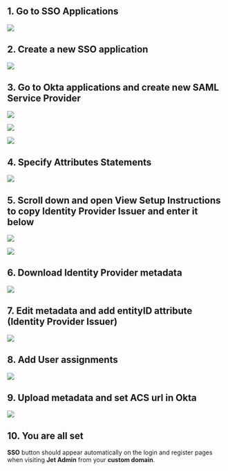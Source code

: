 [comment]: # ($page_title=Okta SSO)

## 1. Go to SSO Applications

![](https://gblobscdn.gitbook.com/assets%2F-LQ08RFAKZvFADEiXKFy%2F-M0UJ1ZdHOf7P2oavvqy%2F-M0UKeS9Ky35jgU28qnx%2Fimage.png?alt=media&token=082e8e48-c23f-487d-83c2-3c69f3d119d2)

## 2. Create a new SSO application

![](https://gblobscdn.gitbook.com/assets%2F-LQ08RFAKZvFADEiXKFy%2F-MRzA3WFjjeNQIWmL0kx%2F-MRzAvIZSUl_CZlhjwWg%2Fimage.png?alt=media&token=5a2d2a2f-b45e-403f-b0ec-77e1bea332ac)

## 3. Go to Okta applications and create new SAML Service Provider

![](https://gblobscdn.gitbook.com/assets%2F-LQ08RFAKZvFADEiXKFy%2F-MRzA3WFjjeNQIWmL0kx%2F-MRzBOzP-M8ys48pB0ML%2Fimage.png?alt=media&token=80cbb611-a8a6-478d-b05a-0b399c10c691)

![](https://gblobscdn.gitbook.com/assets%2F-LQ08RFAKZvFADEiXKFy%2F-MRzA3WFjjeNQIWmL0kx%2F-MRzBXIxFMgEq8uBFQwa%2Fimage.png?alt=media&token=1a6e353c-630c-4467-b115-55e14c66d784)

![](https://gblobscdn.gitbook.com/assets%2F-LQ08RFAKZvFADEiXKFy%2F-MRzA3WFjjeNQIWmL0kx%2F-MRzBfCsY0zCN0vf3P6q%2Fimage.png?alt=media&token=ca50b36b-0ccc-450e-a205-e42c776e5924)

## 4. Specify Attributes Statements

![](https://gblobscdn.gitbook.com/assets%2F-LQ08RFAKZvFADEiXKFy%2F-MRzA3WFjjeNQIWmL0kx%2F-MRzBtaPBbgZNoa_I-bw%2Fimage.png?alt=media&token=1ceaa9ba-9883-4fe0-bad0-de575f607254)

## 5. Scroll down and open View Setup Instructions to copy Identity Provider Issuer and enter it below

![](https://gblobscdn.gitbook.com/assets%2F-LQ08RFAKZvFADEiXKFy%2F-MRzA3WFjjeNQIWmL0kx%2F-MRzByU5-J8X52Y_uZvP%2Fimage.png?alt=media&token=d3a31f2c-5ba8-4268-9437-0fc1a1be9bfc)

![](https://gblobscdn.gitbook.com/assets%2F-LQ08RFAKZvFADEiXKFy%2F-MRzA3WFjjeNQIWmL0kx%2F-MRzDIVcfr2objsr8V3p%2Fimage.png?alt=media&token=4ed1fa0d-8b97-4f52-87fe-e8c79d46451e)

## 6. Download Identity Provider metadata

![](https://gblobscdn.gitbook.com/assets%2F-LQ08RFAKZvFADEiXKFy%2F-MRzA3WFjjeNQIWmL0kx%2F-MRzCAX-aBhpLJoNGuoV%2Fimage.png?alt=media&token=5d9c2c0f-80c7-419a-93b6-34a422b069d9)

## 7. Edit metadata and add entityID attribute \(Identity Provider Issuer\)

![](https://gblobscdn.gitbook.com/assets%2F-LQ08RFAKZvFADEiXKFy%2F-MRzA3WFjjeNQIWmL0kx%2F-MRzCPXLsZxObUKMRZ5g%2Fimage.png?alt=media&token=5dbec954-ea58-4897-83c2-726d55553b40)

## 8. Add User assignments

![](https://gblobscdn.gitbook.com/assets%2F-LQ08RFAKZvFADEiXKFy%2F-MRzA3WFjjeNQIWmL0kx%2F-MRzCUqWltXcsndDyCGi%2Fimage.png?alt=media&token=16dfc098-40cc-4ae4-a7ef-fd55ce373fef)

## 9. Upload metadata and set ACS url in Okta

![](https://gblobscdn.gitbook.com/assets%2F-LQ08RFAKZvFADEiXKFy%2F-MRzA3WFjjeNQIWmL0kx%2F-MRzAzbhudMomhNPPMuA%2Fimage.png?alt=media&token=c51758b5-d078-4d46-92f1-fa49453aacc4)

## 10. You are all set <a id="10-you-are-all-set"></a>

**SSO** button should appear automatically on the login and register pages when visiting **Jet Admin** from your **custom domain**.

